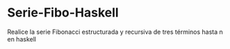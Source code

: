 # Serie-Fibo-Haskell
Realice la serie Fibonacci estructurada y recursiva de tres términos hasta n en haskell
